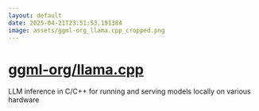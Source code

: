 ```yaml
---
layout: default
date: 2025-04-21T23:51:53.191384
image: assets/ggml-org_llama.cpp_cropped.png
---
```


# [ggml-org/llama.cpp](https://github.com/ggml-org/llama.cpp)

LLM inference in C/C++ for running and serving models locally on various hardware
